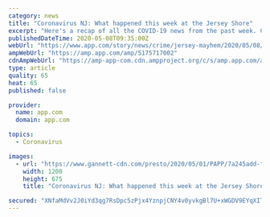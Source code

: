 ```yaml
---
category: news
title: "Coronavirus NJ: What happened this week at the Jersey Shore"
excerpt: "Here's a recap of all the COVID-19 news from the past week. Check out this story on app.com:"
publishedDateTime: 2020-05-08T09:35:00Z
webUrl: "https://www.app.com/story/news/crime/jersey-mayhem/2020/05/08/coronavirus-jersey-shore-recap-covid-19-news/5175717002/"
ampWebUrl: "https://amp.app.com/amp/5175717002"
cdnAmpWebUrl: "https://amp-app-com.cdn.ampproject.org/c/s/amp.app.com/amp/5175717002"
type: article
quality: 65
heat: 65
published: false

provider:
  name: app.com
  domain: app.com

topics:
  - Coronavirus

images:
  - url: "https://www.gannett-cdn.com/presto/2020/05/01/PAPP/7a245add-fd4f-4190-ae12-e8e5cf2c48d4-LAKEWOOD_COVID_Miscellaneous_16.jpg?auto=webp&crop=3994,2247,x0,y122&format=pjpg&width=1200"
    width: 1200
    height: 675
    title: "Coronavirus NJ: What happened this week at the Jersey Shore"

secured: "XNfaMdVv2J0iYd3qg7RsDpc5zPjx4YznpjCNY4v0yvkgBl7U+xWGDV9EYqXITiOXOcYZcM9K+jf0swEXiqAppogCDGaiCMuzl344pt7UX00gvltmlqNb+VNtmwqHhxpXP+TQufNuzO1mZxxPAz98sPHYGJAsCcIAKFkTH8g3MUAQlc1lqXTSHCc/0gTXCJvbX5fmilrSB9GuSMN+zUzlQfOdNbq0UV7NUl/f8NogWoO+uvRgSdsn0NrE9JeWpTIAj4Ke71rGZpBnIxGP6141q/tsQdV7K3qbv7u28UGCpKlTEyg/nexhc+NKdQhVnzkd;Gbyqxf5+zjs01ycRAynarw=="
---
```


